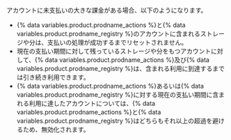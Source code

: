 アカウントに未支払いの大きな課金がある場合、以下のようになります。

* {% data variables.product.prodname_actions %}と{% data variables.product.prodname_registry %}のアカウントに含まれるストレージや分は、支払いの処理が成功するまでリセットされません。
* 現在の支払い期間に対して残っているストレージや分をもつアカウントに対して、{% data variables.product.prodname_actions %}及び{% data variables.product.prodname_registry %}は、含まれる利用に到達するまでは引き続き利用できます。
* {% data variables.product.prodname_actions %}あるいは{% data variables.product.prodname_registry %}に対する現在の支払い期間に含まれる利用に達したアカウントについては、{% data variables.product.prodname_actions %}と{% data variables.product.prodname_registry %}はどちらもそれ以上の超過を避けるため、無効化されます。
